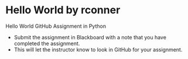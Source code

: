 # Hello World by rconner
Hello World GitHub Assignment in Python
- Submit the assignment in Blackboard with a note that you have completed the assignment.
- This will let the instructor know to look in GitHub for your assignment.